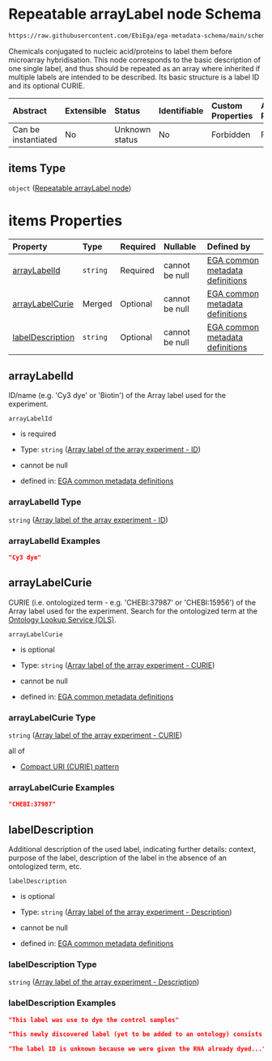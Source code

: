 # Repeatable arrayLabel node Schema

```txt
https://raw.githubusercontent.com/EbiEga/ega-metadata-schema/main/schemas/EGA.experiment.json#/properties/experimentTypeSpecifications/properties/arrayExperiment/properties/arrayLabels/items
```

Chemicals conjugated to nucleic acid/proteins to label them before microarray hybridisation. This node corresponds to the basic description of one single label, and thus should be repeated as an array where inherited if multiple labels are intended to be described. Its basic structure is a label ID and its optional CURIE.

| Abstract            | Extensible | Status         | Identifiable | Custom Properties | Additional Properties | Access Restrictions | Defined In                                                                           |
| :------------------ | :--------- | :------------- | :----------- | :---------------- | :-------------------- | :------------------ | :----------------------------------------------------------------------------------- |
| Can be instantiated | No         | Unknown status | No           | Forbidden         | Forbidden             | none                | [EGA.experiment.json\*](../../../schemas/EGA.experiment.json "open original schema") |

## items Type

`object` ([Repeatable arrayLabel node](ega-12-definitions-repeatable-arraylabel-node.md))

# items Properties

| Property                              | Type     | Required | Nullable       | Defined by                                                                                                                                                                                                                                                                                                   |
| :------------------------------------ | :------- | :------- | :------------- | :----------------------------------------------------------------------------------------------------------------------------------------------------------------------------------------------------------------------------------------------------------------------------------------------------------- |
| [arrayLabelId](#arraylabelid)         | `string` | Required | cannot be null | [EGA common metadata definitions](ega-12-definitions-repeatable-arraylabel-node-properties-array-label-of-the-array-experiment---id.md "https://raw.githubusercontent.com/EbiEga/ega-metadata-schema/main/schemas/EGA.common-definitions.json#/definitions/arrayLabel/properties/arrayLabelId")              |
| [arrayLabelCurie](#arraylabelcurie)   | Merged   | Optional | cannot be null | [EGA common metadata definitions](ega-12-definitions-repeatable-arraylabel-node-properties-array-label-of-the-array-experiment---curie.md "https://raw.githubusercontent.com/EbiEga/ega-metadata-schema/main/schemas/EGA.common-definitions.json#/definitions/arrayLabel/properties/arrayLabelCurie")        |
| [labelDescription](#labeldescription) | `string` | Optional | cannot be null | [EGA common metadata definitions](ega-12-definitions-repeatable-arraylabel-node-properties-array-label-of-the-array-experiment---description.md "https://raw.githubusercontent.com/EbiEga/ega-metadata-schema/main/schemas/EGA.common-definitions.json#/definitions/arrayLabel/properties/labelDescription") |

## arrayLabelId

ID/name (e.g. 'Cy3 dye' or 'Biotin') of the Array label used for the experiment.

`arrayLabelId`

*   is required

*   Type: `string` ([Array label of the array experiment - ID](ega-12-definitions-repeatable-arraylabel-node-properties-array-label-of-the-array-experiment---id.md))

*   cannot be null

*   defined in: [EGA common metadata definitions](ega-12-definitions-repeatable-arraylabel-node-properties-array-label-of-the-array-experiment---id.md "https://raw.githubusercontent.com/EbiEga/ega-metadata-schema/main/schemas/EGA.common-definitions.json#/definitions/arrayLabel/properties/arrayLabelId")

### arrayLabelId Type

`string` ([Array label of the array experiment - ID](ega-12-definitions-repeatable-arraylabel-node-properties-array-label-of-the-array-experiment---id.md))

### arrayLabelId Examples

```json
"Cy3 dye"
```

## arrayLabelCurie

CURIE (i.e. ontologized term - e.g. 'CHEBI:37987' or 'CHEBI:15956') of the Array label used for the experiment. Search for the ontologized term at the [Ontology Lookup Service (OLS)](https://www.ebi.ac.uk/ols/index).

`arrayLabelCurie`

*   is optional

*   Type: `string` ([Array label of the array experiment - CURIE](ega-12-definitions-repeatable-arraylabel-node-properties-array-label-of-the-array-experiment---curie.md))

*   cannot be null

*   defined in: [EGA common metadata definitions](ega-12-definitions-repeatable-arraylabel-node-properties-array-label-of-the-array-experiment---curie.md "https://raw.githubusercontent.com/EbiEga/ega-metadata-schema/main/schemas/EGA.common-definitions.json#/definitions/arrayLabel/properties/arrayLabelCurie")

### arrayLabelCurie Type

`string` ([Array label of the array experiment - CURIE](ega-12-definitions-repeatable-arraylabel-node-properties-array-label-of-the-array-experiment---curie.md))

all of

*   [Compact URI (CURIE) pattern](ega-12-definitions-compact-uri-curie-pattern.md "check type definition")

### arrayLabelCurie Examples

```json
"CHEBI:37987"
```

## labelDescription

Additional description of the used label, indicating further details: context, purpose of the label, description of the label in the absence of an ontologized term, etc.

`labelDescription`

*   is optional

*   Type: `string` ([Array label of the array experiment - Description](ega-12-definitions-repeatable-arraylabel-node-properties-array-label-of-the-array-experiment---description.md))

*   cannot be null

*   defined in: [EGA common metadata definitions](ega-12-definitions-repeatable-arraylabel-node-properties-array-label-of-the-array-experiment---description.md "https://raw.githubusercontent.com/EbiEga/ega-metadata-schema/main/schemas/EGA.common-definitions.json#/definitions/arrayLabel/properties/labelDescription")

### labelDescription Type

`string` ([Array label of the array experiment - Description](ega-12-definitions-repeatable-arraylabel-node-properties-array-label-of-the-array-experiment---description.md))

### labelDescription Examples

```json
"This label was use to dye the control samples"
```

```json
"This newly discovered label (yet to be added to an ontology) consists in a compound of type X..."
```

```json
"The label ID is unknown because we were given the RNA already dyed..."
```
